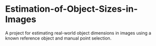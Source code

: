 # Estimation-of-Object-Sizes-in-Images
A project for estimating real-world object dimensions in images using a known reference object and manual point selection.
